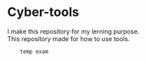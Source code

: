 # Cyber-tools

I make this repository for my lerning purpose. <br>
This repository made for how to use tools.


``` check
    temp exam
```
    
